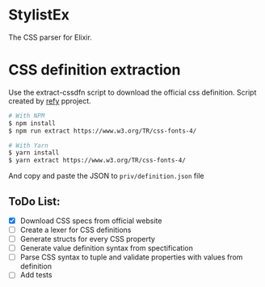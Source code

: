 # StylistEx

The CSS parser for Elixir.

# CSS definition extraction

Use the extract-cssdfn script to download the official css definition. Script created by [refy](https://github.com/tidoust/reffy) pproject.

```sh
# With NPM
$ npm install
$ npm run extract https://www.w3.org/TR/css-fonts-4/ 

# With Yarn
$ yarn install
$ yarn extract https://www.w3.org/TR/css-fonts-4/
```

And copy and paste the JSON to `priv/definition.json` file

## ToDo List:

- [X] Download CSS specs from official website
- [ ] Create a lexer for CSS definitions
- [ ] Generate structs for every CSS property
- [ ] Generate value definition syntax from spectification
- [ ] Parse CSS syntax to tuple and validate properties with values from definition
- [ ] Add tests
